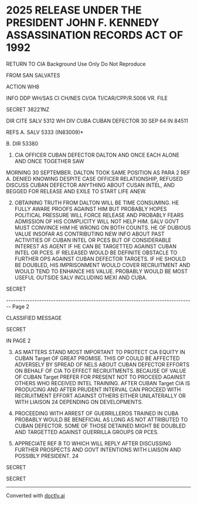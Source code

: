 # 2025 RELEASE UNDER THE PRESIDENT JOHN F. KENNEDY ASSASSINATION RECORDS ACT OF 1992

RETURN TO CIA
Background Use Only
Do Not Reproduce

FROM
SAN SALVATES

ACTION
WH8

INFO
DDP WH/SAS CI CH/NES CI/OA TI/CAR/CPP/R.5006
VR. FILE

SECRET 38221NZ

DIR CITE SALV 5312
WH DIV CUBA CUBAN DEFECTOR
30 SEP 64 IN 84511

REFS A. SALV 5333 (IN83009)*

B. DIR 53380

1. CIA OFFICER
   CUBAN DEFECTOR
   DALTON
   AND ONCE EACH ALONE AND ONCE TOGETHER SAW

MORNING 30 SEPTEMBER. DALTON TOOK SAME POSITION AS PARA 2 REF A.
DENIED KNOWING DESPITE CASE OFFICER RELATIONSHIP, REFUSED DISCUSS
CUBAN DEFECTOR
ANYTHING ABOUT CUSAN INTEL, AND BEGGED FOR RELEASE AND EXILE TO START
LIFE ANEW.

2. OBTAINING TRUTH FROM DALTON WILL BE TIME CONSUMING. HE FULLY
   AWARE PROOFS AGAINST HIM BUT PROBABLY HOPES POLITICAL PRESSURE WILL FORCE
   RELEASE AND PROBABLY FEARS ADMISSION OF HIS COMPLICITY WILL NOT HELP
   HIM. SALV GOVT MUST CONVINCE HIM HE WRONG ON BOTH COUNTS. HE OF
   DUBIOUS VALUE INSOFAR AS CONTRIBUTING NEW INFO ABOUT PAST ACTIVITIES
   OF CUBAN INTEL OR PCES BUT OF CONSIDERABLE INTEREST AS AGENT IF HE
   CAN BE TARGETTED AGAINST CUBAN INTEL OR PCES. IF RELEASED WOULD BE
   DEFINITE OBSTACLE TO FURTHER OPS AGAINST CUBAN DEFECTOR TARGETS. IF HE SHOULD
   BE DOUBLED, HIS IMPRISONMENT WOULD COVER RECRUITMENT AND WOULD TEND TO
   ENHANCE HIS VALUE. PROBABLY WOULD BE MOST USEFUL OUTSIDE SALV
   INCLUDING MEXI AND CUBA.

SECRET


-------------------------------------------------------------------------------- Page 2

CLASSIFIED MESSAGE

SECRET

IN PAGE 2

3. AS MATTERS STAND MOST IMPORTANT TO PROTECT CIA EQUITY IN CUBAN Target OF GREAT PROMISE. THIS OP COULD BE AFFECTED ADVERSELY BY SPREAD OF NELS ABOUT CUBAN DEFECTOR EFFORTS ON BEHALF OF CIA TO EFFECT RECRUITMENTS. BECAUSE OF VALUE OF CUBAN Target PREFER FOR PRESENT NOT TO PROCEED AGAINST OTHERS WHO RECEIVED INTEL TRAINING. AFTER CUBAN Target CIA IS PRODUCING AND AFTER PRUDENT INTERVAL CAN PROCEED WITH RECRUITMENT EFFORT AGAINST OTHERS EITHER UNILATERALLY OR WITH LIAISON 24 DEPENDING ON DEVELOPMENTS.

4. PROCEEDING WITH ARREST OF GUERRILLEROS TRAINED IN CUBA PROBABLY WOULD BE BENEFICIAL AS LONG AS NOT ATTRIBUTED TO CUBAN DEFECTOR. SOME OF THOSE DETAINED MIGHT BE DOUBLED AND TARGETTED AGAINST GUERRILLA GROUPS OR PCES.

5. APPRECIATE REF B TO WHICH WILL REPLY AFTER DISCUSSING FURTHER PROSPECTS AND GOVT INTENTIONS WITH LIAISON AND POSSIBLY PRESIDENT. 24

SECRET

SECRET


---
Converted with [doctly.ai](https://doctly.ai)